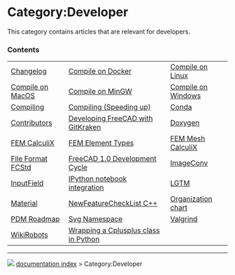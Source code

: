 # Category:Developer
This category contains articles that are relevant for developers.

### Contents

|     |     |     |
| --- | --- | --- |
| [Changelog](Changelog.md) | [Compile on Docker](Compile_on_Docker.md) | [Compile on Linux](Compile_on_Linux.md) |
| [Compile on MacOS](Compile_on_MacOS.md) | [Compile on MinGW](Compile_on_MinGW.md) | [Compile on Windows](Compile_on_Windows.md) |
| [Compiling](Compiling.md) | [Compiling (Speeding up)](Compiling_(Speeding_up).md) | [Conda](Conda.md) |
| [Contributors](Contributors.md) | [Developing FreeCAD with GitKraken](Developing_FreeCAD_with_GitKraken.md) | [Doxygen](Doxygen.md) |
| [FEM CalculiX](FEM_CalculiX.md) | [FEM Element Types](FEM_Element_Types.md) | [FEM Mesh CalculiX](FEM_Mesh_CalculiX.md) |
| [File Format FCStd](File_Format_FCStd.md) | [FreeCAD 1.0 Development Cycle](FreeCAD_1.0_Development_Cycle.md) | [ImageConv](ImageConv.md) |
| [InputField](InputField.md) | [IPython notebook integration](IPython_notebook_integration.md) | [LGTM](LGTM.md) |
| [Material](Material.md) | [NewFeatureCheckList C++](NewFeatureCheckList_C++.md) | [Organization chart](Organization_chart.md) |
| [PDM Roadmap](PDM_Roadmap.md) | [Svg Namespace](Svg_Namespace.md) | [Valgrind](Valgrind.md) |
| [WikiRobots](WikiRobots.md) | [Wrapping a Cplusplus class in Python](Wrapping_a_Cplusplus_class_in_Python.md) |



---
![](images/Right_arrow.png) [documentation index](../README.md) > Category:Developer
